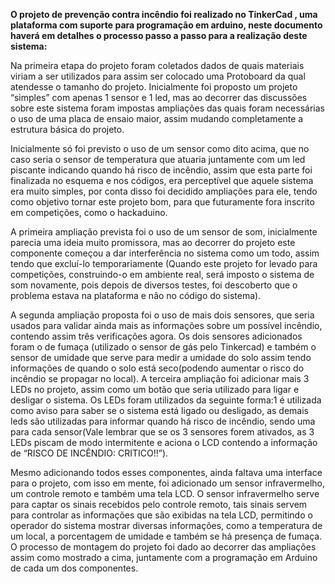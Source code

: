  __O projeto de prevenção contra incêndio foi realizado no TinkerCad , uma plataforma com suporte para programação em arduino, neste documento haverá em detalhes o processo passo a passo para a realização deste sistema:__

Na primeira etapa do projeto foram coletados dados de quais materiais viriam a ser utilizados para assim ser colocado uma Protoboard da qual atendesse o tamanho do projeto. Inicialmente foi proposto um projeto “simples” com apenas 1 sensor e 1 led, mas ao decorrer das discussões sobre este sistema foram impostas ampliações das quais foram necessárias  o uso de uma placa de ensaio maior, assim mudando completamente a estrutura básica do projeto.
 	
	
Inicialmente só foi previsto o uso de um sensor como dito acima, que no caso seria o sensor de temperatura que atuaria juntamente com um led piscante indicando quando há risco de incêndio, assim que esta parte foi finalizada no esquema e nos códigos, era perceptível que aquele sistema era muito simples, por conta disso foi decidido ampliações para ele, tendo como objetivo tornar este projeto bom, para que futuramente fora inscrito em competições, como o hackaduino.


A primeira ampliação prevista foi o uso de um sensor de som, inicialmente parecia uma ideia muito promissora, mas ao decorrer do projeto este componente começou a dar interferência no sistema como um todo, assim tendo que excluí-lo temporariamente (Quando este projeto for levado para competições, construindo-o em ambiente real, será imposto o sistema de som novamente, pois depois de diversos testes, foi descoberto que o problema estava na plataforma e não no código do sistema).


A segunda ampliação proposta foi o uso de mais dois sensores, que seria usados para validar ainda mais as informações sobre um possível incêndio, contendo assim três verificações agora. Os dois sensores adicionados foram o de fumaça (utilizado o sensor de gás pelo Tinkercad) e também o sensor de umidade que serve para medir a umidade do solo assim tendo informações de quando o solo está seco(podendo aumentar o risco do incêndio se propagar no local).
A terceira ampliação foi adicionar mais 3 LEDs no projeto, assim como um botão que seria utilizado para ligar e desligar o sistema. Os LEDs foram utilizados da seguinte forma:1 é utilizada como aviso para saber se o sistema está ligado ou desligado, as demais leds são utilizadas para informar quando há risco de incêndio, sendo uma para cada sensor(Vale lembrar que se os 3 sensores forem ativados, as 3 LEDs piscam de modo intermitente e aciona o LCD contendo a informação de “RISCO DE INCÊNDIO: CRITICO!!”).


Mesmo adicionando todos esses componentes, ainda faltava uma interface para o projeto, com isso em mente, foi adicionado um sensor infravermelho, um controle remoto e também uma tela LCD. O sensor infravermelho serve para captar os sinais recebidos pelo controle remoto, tais sinais servem para controlar as informações que são exibidas na tela LCD, permitindo o operador do sistema mostrar diversas informações, como a temperatura de um local, a porcentagem de umidade e também se há presença de fumaça.
	O processo de montagem do projeto foi dado ao decorrer das ampliações assim como mostrado a cima, juntamente com a programação em Arduino de cada um dos componentes.
   
